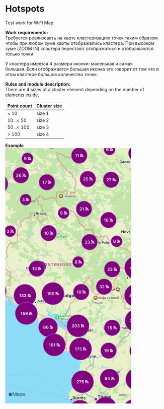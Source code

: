 # Hotspots
Test work for WiFi Map

<b>Work requirements:</b> <br>
Требуется реализовать на карте кластеризацию точек таким образом чтобы при любом зуме карты отображались кластера. При высоком зуме (ZOOM IN) кластера перестают отображаться и отображаются только точки.

У кластера имеется 4 размера иконки: маленькая и самая большая. Если отображается большая иконка это говорит от том что в этом кластере большое количество точек.

<b>Rules and module description:</b> <br>
There are 4 sizes of a cluster element depending on the number of elements inside.

| Point count | Cluster size |
| ----------- | -----------  |
| < 10        | size 1       |
| 10 ..< 50   | size 2       |
| 50 ..< 100  | size 3       |
| > 100       | size 4       |

<b>Example</b> <br>
<img src="/hotspots_map_example.png" width="400" />
